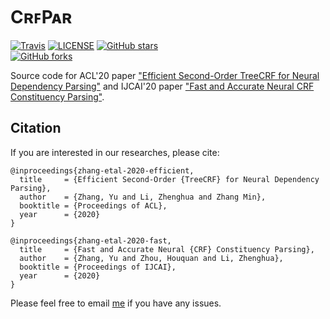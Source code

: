# CʀꜰPᴀʀ

[![Travis](https://img.shields.io/travis/yzhangcs/crfpar.svg)](https://travis-ci.org/yzhangcs/crfpar)
[![LICENSE](https://img.shields.io/github/license/yzhangcs/crfpar.svg)](https://github.com/yzhangcs/crfpar/blob/master/LICENSE)
[![GitHub stars](https://img.shields.io/github/stars/yzhangcs/crfpar.svg)](https://github.com/yzhangcs/crfpar/stargazers)		
[![GitHub forks](https://img.shields.io/github/forks/yzhangcs/crfpar.svg)](https://github.com/yzhangcs/crfpar/network/members)

Source code for ACL'20 paper ["Efficient Second-Order TreeCRF for Neural Dependency Parsing"](https://arxiv.org/abs/2005.00975) and IJCAI'20 paper ["Fast and Accurate Neural CRF Constituency Parsing"](https://www.ijcai.org/proceedings/2020/5156.pdf).

## Citation

If you are interested in our researches, please cite:
```
@inproceedings{zhang-etal-2020-efficient,
  title     = {Efficient Second-Order {TreeCRF} for Neural Dependency Parsing},
  author    = {Zhang, Yu and Li, Zhenghua and Zhang Min},
  booktitle = {Proceedings of ACL},
  year      = {2020}
}

@inproceedings{zhang-etal-2020-fast,
  title     = {Fast and Accurate Neural {CRF} Constituency Parsing},
  author    = {Zhang, Yu and Zhou, Houquan and Li, Zhenghua},
  booktitle = {Proceedings of IJCAI},
  year      = {2020}
}
```

Please feel free to email [me](mailto:yzhang.cs@outlook.com) if you have any issues.
